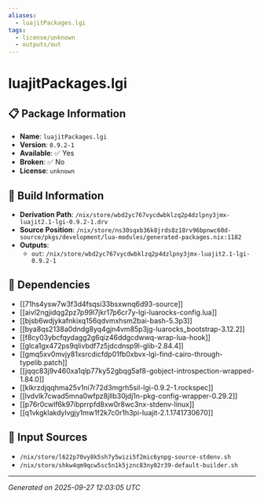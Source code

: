 ```yaml
---
aliases:
  - luajitPackages.lgi
tags:
  - license/unknown
  - outputs/out
---
```


# luajitPackages.lgi

## 📋 Package Information

- **Name**: `luajitPackages.lgi`
- **Version**: `0.9.2-1`
- **Available**: ✅ Yes
- **Broken**: ✅ No
- **License**: `unknown`

## 🔧 Build Information

- **Derivation Path**: `/nix/store/wbd2yc767vycdwbklzq2p4dzlpny3jmx-luajit2.1-lgi-0.9.2-1.drv`
- **Source Position**: `/nix/store/ns30sqxb36k8jrds8z18rv96bpnwc60d-source/pkgs/development/lua-modules/generated-packages.nix:1182`
- **Outputs**:
  - `out`:  `/nix/store/wbd2yc767vycdwbklzq2p4dzlpny3jmx-luajit2.1-lgi-0.9.2-1`

## 🔗 Dependencies

- [[71hs4ysw7w3f3d4fsqsi33bsxwnq6d93-source]]
- [[aivl2ngjidqg2pz7p99l7jkr17p6cr7y-lgi-luarocks-config.lua]]
- [[bjsb6wdjykafnkixq156qdvmxhsm2bai-bash-5.3p3]]
- [[bya8qs2138a0dndg8yq4gjn4vm85p3jg-luarocks_bootstrap-3.12.2]]
- [[f8cy03ybcfqydagg2g6qiz46ddgcdwwq-wrap-lua-hook]]
- [[glca1gx472ps9qlivbdf7z5jdcdnsp9l-glib-2.84.4]]
- [[gmq5xv0mvjy81xsrcdicfdp01fb0xbvx-lgi-find-cairo-through-typelib.patch]]
- [[jqqc83j9v460xa1qlp77ky52gbqg5af8-gobject-introspection-wrapped-1.84.0]]
- [[klkrzdjqqhma25v1ni7r72d3mgrh5sil-lgi-0.9.2-1.rockspec]]
- [[lvdvlk7cwad5mna0wfpz8jllb30jdj1n-pkg-config-wrapper-0.29.2]]
- [[p76r0cwlf6k97ibprrpfd8xw0r8wc3nx-stdenv-linux]]
- [[q1vkgklakdylvgjy1mw1f2k7c0r1h3pi-luajit-2.1.1741730670]]

## 📁 Input Sources

- `/nix/store/l622p70vy8k5sh7y5wizi5f2mic6ynpg-source-stdenv.sh`
- `/nix/store/shkw4qm9qcw5sc5n1k5jznc83ny02r39-default-builder.sh`

---
*Generated on 2025-09-27 12:03:05 UTC*
